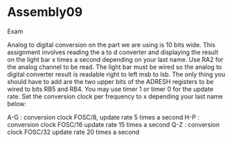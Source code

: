 # Assembly09

Exam

Analog to digital conversion on the part we are using is 10 bits wide.  This assignment involves reading the a to d converter and displaying the result on the light bar x times a second depending on your last name.  Use RA2 for the analog channel to be read.  The light bar must be wired so the analog to digital converter result is readable right to left msb to lsb.  The only thing you should have to add are the two upper bits of the ADRESH registers to be wired to bits RB5 and RB4. You may use timer 1 or timer 0 for the update rate.  Set the conversion clock per frequency to x depending your last name below:
 

A-G : conversion clock FOSC/8, update rate 5 times a second
H-P  : conversion clock FOSC/16 update rate 15 times a second
Q-Z  : conversion clock FOSC/32 update rate  20 times a second
